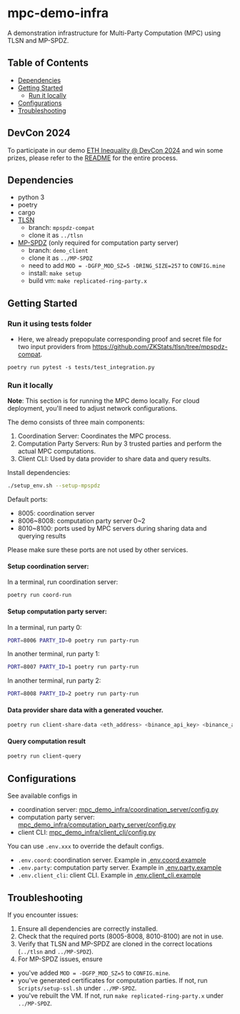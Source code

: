 # mpc-demo-infra

A demonstration infrastructure for Multi-Party Computation (MPC) using TLSN and MP-SPDZ.

## Table of Contents
- [Dependencies](#dependencies)
- [Getting Started](#getting-started)
  - [Run it locally](#run-it-locally)
- [Configurations](#configurations)
- [Troubleshooting](#troubleshooting)


## DevCon 2024

To participate in our demo [ETH Inequality @ DevCon 2024](https://demo.mpcstats.org/) and win some prizes, please refer to the [README](mpc_demo_infra/client_cli/docker/README.md) for the entire process.

## Dependencies

- python 3
- poetry
- cargo
- [TLSN](https://github.com/ZKStats/tlsn)
  - branch: `mpspdz-compat`
  - clone it as `../tlsn`
- [MP-SPDZ](https://github.com/ZKStats/MP-SPDZ) (only required for computation party server)
  - branch: `demo_client`
  - clone it as `../MP-SPDZ`
  - need to add `MOD = -DGFP_MOD_SZ=5 -DRING_SIZE=257` to `CONFIG.mine`
  - install: `make setup`
  - build vm: `make replicated-ring-party.x`

## Getting Started

### Run it using tests folder

- Here, we already prepopulate corresponding proof and secret file for two input providers from https://github.com/ZKStats/tlsn/tree/mpspdz-compat.

```
poetry run pytest -s tests/test_integration.py
```

### Run it locally

**Note**: This section is for running the MPC demo locally. For cloud deployment, you'll need to adjust network configurations.

The demo consists of three main components:

1. Coordination Server: Coordinates the MPC process.
2. Computation Party Servers: Run by 3 trusted parties and perform the actual MPC computations.
3. Client CLI: Used by data provider to share data and query results.

Install dependencies:

```bash
./setup_env.sh --setup-mpspdz
```

Default ports:
- 8005: coordination server
- 8006~8008: computation party server 0~2
- 8010~8100: ports used by MPC servers during sharing data and querying results

Please make sure these ports are not used by other services.

#### Setup coordination server:

In a terminal, run coordination server:

```bash
poetry run coord-run
```

#### Setup computation party server:

In a terminal, run party 0:

```bash
PORT=8006 PARTY_ID=0 poetry run party-run
```

In another terminal, run party 1:

```bash
PORT=8007 PARTY_ID=1 poetry run party-run
```

In another terminal, run party 2:

```bash
PORT=8008 PARTY_ID=2 poetry run party-run
```

#### Data provider share data with a generated voucher.

```bash
poetry run client-share-data <eth_address> <binance_api_key> <binance_api_secret>
```

#### Query computation result

```bash
poetry run client-query
```

## Configurations

See available configs in
- coordination server: [mpc_demo_infra/coordination_server/config.py](mpc_demo_infra/coordination_server/config.py)
- computation party server: [mpc_demo_infra/computation_party_server/config.py](mpc_demo_infra/computation_party_server/config.py)
- client CLI: [mpc_demo_infra/client_cli/config.py](mpc_demo_infra/client_cli/config.py)

You can use `.env.xxx` to override the default configs.
- `.env.coord`: coordination server. Example in [.env.coord.example](.env.coord.example)
- `.env.party`: computation party server. Example in [.env.party.example](.env.party.example)
- `.env.client_cli`: client CLI. Example in [.env.client_cli.example](.env.client_cli.example)

## Troubleshooting

If you encounter issues:
1. Ensure all dependencies are correctly installed.
2. Check that the required ports (8005-8008, 8010-8100) are not in use.
3. Verify that TLSN and MP-SPDZ are cloned in the correct locations (`../tlsn` and `../MP-SPDZ`).
4. For MP-SPDZ issues, ensure
  - you've added `MOD = -DGFP_MOD_SZ=5` to `CONFIG.mine`.
  - you've generated certificates for computation parties. If not, run `Scripts/setup-ssl.sh` under `../MP-SPDZ`.
  - you've rebuilt the VM. If not, run `make replicated-ring-party.x` under `../MP-SPDZ`.

